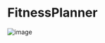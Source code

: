 # FitnessPlanner

![image](https://github.com/user-attachments/assets/5bf83c07-59d2-4b50-85ef-0d8bc93d92ed)
